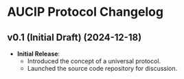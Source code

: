 # AUCIP Protocol Changelog

## v0.1 (Initial Draft) (2024-12-18)

- **Initial Release**:
  - Introduced the concept of a universal protocol.
  - Launched the source code repository for discussion.


